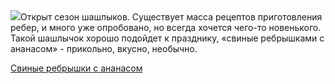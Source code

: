 <!--2025-06-06 16:50:22-->
<div class="yb">
  <div class="rss povarenok"><a href="https://www.povarenok.ru/recipes/show/182773/"><img src="https://www.povarenok.ru/data/cache/2025jun/06/46/3179999_93715-640x480.jpg"></a>Открыт сезон шашлыков. Существует масса рецептов приготовления ребер, и много уже опробовано, но всегда хочется чего-то новенького. Такой шашлычок хорошо подойдет к празднику, «свиные ребрышками с ананасом» - прикольно, вкусно, необычно. <p class="titl"><a href="https://www.povarenok.ru/recipes/show/182773/">Свиные ребрышки с ананасом</a></p></div>
</div>
